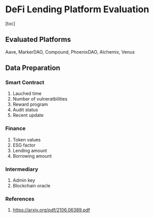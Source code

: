 # DeFi Lending Platform Evaluation

[toc]

## Evaluated Platforms

Aave, MarkerDAO, Compound, PhoenixDAO, Alchemix, Venus

## Data Preparation

### Smart Contract

1. Lauched time
2. Number of vulneratbilities
3. Reward program
4. Audit status
5. Recent update

### Finance

1. Token values
2. ESG factor
3. Lending amount
4. Borrowing amount

### Intermediary

1. Admin key
2. Blockchain oracle

### References
1. https://arxiv.org/pdf/2106.06389.pdf
